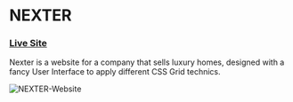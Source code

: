 # NEXTER
### [Live Site](https://alaa-elghamry.github.io/NEXTER/)

Nexter is a website for a company that sells luxury homes, designed with a fancy User Interface to apply different CSS Grid technics.

 ![NEXTER-Website](https://github.com/Alaa-Elghamry/NEXTER/blob/main/img/NEXTER.png?raw=true) 
